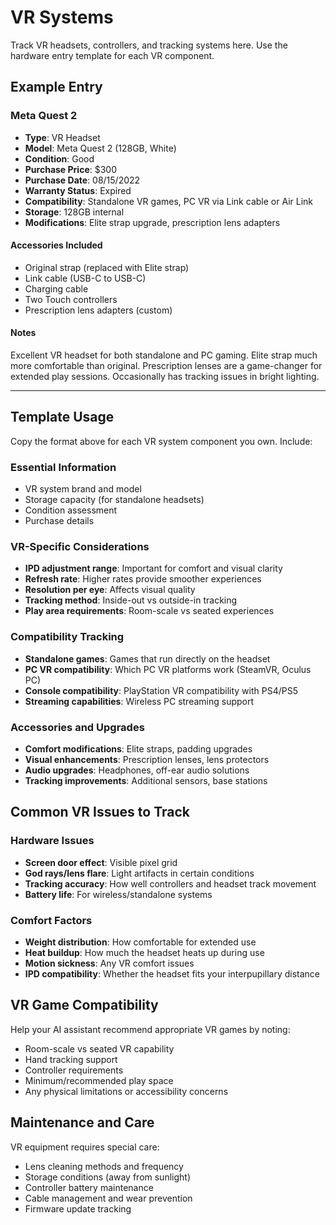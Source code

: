 # VR Systems

Track VR headsets, controllers, and tracking systems here. Use the hardware entry template for each VR component.

## Example Entry

### Meta Quest 2
- **Type**: VR Headset
- **Model**: Meta Quest 2 (128GB, White)
- **Condition**: Good
- **Purchase Price**: $300
- **Purchase Date**: 08/15/2022
- **Warranty Status**: Expired
- **Compatibility**: Standalone VR games, PC VR via Link cable or Air Link
- **Storage**: 128GB internal
- **Modifications**: Elite strap upgrade, prescription lens adapters

#### Accessories Included
- Original strap (replaced with Elite strap)
- Link cable (USB-C to USB-C)
- Charging cable
- Two Touch controllers
- Prescription lens adapters (custom)

#### Notes
Excellent VR headset for both standalone and PC gaming. Elite strap much more comfortable than original. Prescription lenses are a game-changer for extended play sessions. Occasionally has tracking issues in bright lighting.

---

## Template Usage

Copy the format above for each VR system component you own. Include:

### Essential Information
- VR system brand and model
- Storage capacity (for standalone headsets)
- Condition assessment
- Purchase details

### VR-Specific Considerations
- **IPD adjustment range**: Important for comfort and visual clarity
- **Refresh rate**: Higher rates provide smoother experiences
- **Resolution per eye**: Affects visual quality
- **Tracking method**: Inside-out vs outside-in tracking
- **Play area requirements**: Room-scale vs seated experiences

### Compatibility Tracking
- **Standalone games**: Games that run directly on the headset
- **PC VR compatibility**: Which PC VR platforms work (SteamVR, Oculus PC)
- **Console compatibility**: PlayStation VR compatibility with PS4/PS5
- **Streaming capabilities**: Wireless PC streaming support

### Accessories and Upgrades
- **Comfort modifications**: Elite straps, padding upgrades
- **Visual enhancements**: Prescription lenses, lens protectors
- **Audio upgrades**: Headphones, off-ear audio solutions
- **Tracking improvements**: Additional sensors, base stations

## Common VR Issues to Track

### Hardware Issues
- **Screen door effect**: Visible pixel grid
- **God rays/lens flare**: Light artifacts in certain conditions
- **Tracking accuracy**: How well controllers and headset track movement
- **Battery life**: For wireless/standalone systems

### Comfort Factors
- **Weight distribution**: How comfortable for extended use
- **Heat buildup**: How much the headset heats up during use
- **Motion sickness**: Any VR comfort issues
- **IPD compatibility**: Whether the headset fits your interpupillary distance

## VR Game Compatibility

Help your AI assistant recommend appropriate VR games by noting:
- Room-scale vs seated VR capability
- Hand tracking support
- Controller requirements
- Minimum/recommended play space
- Any physical limitations or accessibility concerns

## Maintenance and Care

VR equipment requires special care:
- Lens cleaning methods and frequency
- Storage conditions (away from sunlight)
- Controller battery maintenance
- Cable management and wear prevention
- Firmware update tracking